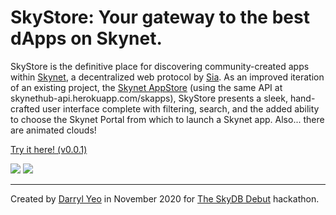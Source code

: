 # SkyStore: Your gateway to the best dApps on Skynet.

SkyStore is the definitive place for discovering community-created apps within [Skynet](https://siasky.net), a decentralized web protocol by [Sia](https://sia.tech). As an improved iteration of an existing project, the [Skynet AppStore](https://github.com/skynethubio/SkyAppStore) (using the same API at skynethub-api.herokuapp.com/skapps), SkyStore presents a sleek, hand-crafted user interface complete with filtering, search, and the added ability to choose the Skynet Portal from which to launch a Skynet app. Also... there are animated clouds!

[Try it here! (v0.0.1)](https://siasky.net/nABgMYeDQEN-cVWeO23ZGjIrXKf3T0FtXmBtqPqRtl71Pg)

![](https://siasky.net/_AG0k_E2-k8WOrOAjwATg4ilpoysnHALcwMiDImljzrltw)
![](https://siasky.net/_AH55TIXtMwbaVzMunVW-SDY1E81SqDEmGSFBNMYGZmyPQ)

---

Created by [Darryl Yeo](https://github.com/darrylyeo) in November 2020 for [The SkyDB Debut](https://gitcoin.co/hackathon/skydb) hackathon.
